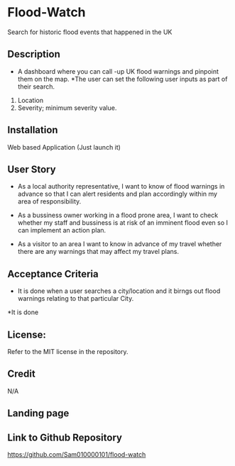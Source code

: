 # Flood-Watch
Search for historic flood events that happened in the UK

## Description
* A dashboard where you can call -up UK flood warnings and pinpoint them on the map.
*The user can set the following user inputs as part of their search.
1. Location
2. Severity; minimum severity value.

## Installation
Web based Application (Just launch it)

## User Story
* As a local authority representative, I want to know of flood warnings in advance so that I can alert residents and plan accordingly within my area of responsibility.

* As a bussiness owner working in a flood prone area, I want to check whether my staff and bussiness is at risk of an imminent flood even so I can implement an action plan.

* As a visitor to an area I want to know in advance of my travel whether there are any warnings that may affect my travel plans.

## Acceptance Criteria
* It is done when a user searches a city/location and it birngs out flood warnings relating to that particular City.

*It is done 

## License:
Refer to the MIT license in the repository.

## Credit
N/A
## Landing page 

## Link to Github Repository
https://github.com/Sam010000101/flood-watch